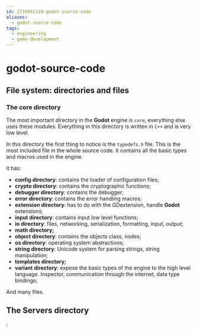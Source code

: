 ```yaml
---
id: 1710951119-godot-source-code
aliases:
  - godot-source-code
tags:
  - engineering
  - game-development
---
```


# godot-source-code

## File system: directories and files

### The core directory

The most important directory in the **Godot** engine is `core`, everything else uses these modules. Everything in this directory is written in `C++` and is very low level.

In this directory the first thing to notice is the `typedefs.h` file. This is the most included file in the whole source code. It contains all the basic types and macros used in the engine.

It has:

- **config directory**: contains the loader of configuration files;
- **crypto directory**: contains the cryptographic functions;
- **debugger directory**: contains the debugger;
- **error directory**: contains the error handling macros;
- **extension directory**: has to do with the GDextension, handle **Godot** extensions;
- **input directory**: contains input low level functions;
- **io directory**: files, networking, serialization, formatting, input, output;
- **math directory;**
- **object directory**: contains the objects class, nodes;
- **os directory**: operating system abstractions;
- **string directory**: Unicode system for parsing strings, string manipulation;
- **templates directory;**
- **variant directory**: expose the basic types of the engine to the high level language. Inspector, communication through the internet, data type bindings;

And many files.

## The Servers directory

:
